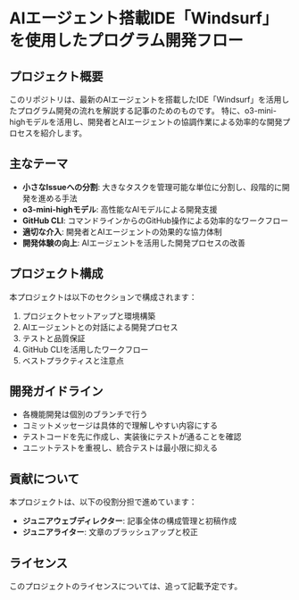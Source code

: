 # AIエージェント搭載IDE「Windsurf」を使用したプログラム開発フロー

## プロジェクト概要

このリポジトリは、最新のAIエージェントを搭載したIDE「Windsurf」を活用したプログラム開発の流れを解説する記事のためのものです。
特に、o3-mini-highモデルを活用し、開発者とAIエージェントの協調作業による効率的な開発プロセスを紹介します。

## 主なテーマ

- **小さなIssueへの分割**: 大きなタスクを管理可能な単位に分割し、段階的に開発を進める手法
- **o3-mini-highモデル**: 高性能なAIモデルによる開発支援
- **GitHub CLI**: コマンドラインからのGitHub操作による効率的なワークフロー
- **適切な介入**: 開発者とAIエージェントの効果的な協力体制
- **開発体験の向上**: AIエージェントを活用した開発プロセスの改善

## プロジェクト構成

本プロジェクトは以下のセクションで構成されます：

1. プロジェクトセットアップと環境構築
2. AIエージェントとの対話による開発プロセス
3. テストと品質保証
4. GitHub CLIを活用したワークフロー
5. ベストプラクティスと注意点

## 開発ガイドライン

- 各機能開発は個別のブランチで行う
- コミットメッセージは具体的で理解しやすい内容にする
- テストコードを先に作成し、実装後にテストが通ることを確認
- ユニットテストを重視し、統合テストは最小限に抑える

## 貢献について

本プロジェクトは、以下の役割分担で進めています：

- **ジュニアウェブディレクター**: 記事全体の構成管理と初稿作成
- **ジュニアライター**: 文章のブラッシュアップと校正

## ライセンス

このプロジェクトのライセンスについては、追って記載予定です。
